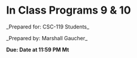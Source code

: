 
# In Class Programs 9 & 10
<p>_Prepared for: CSC-119 Students_
<p>_Prepared by: Marshall Gaucher_

**Due: Date at 11:59 PM Mt**
